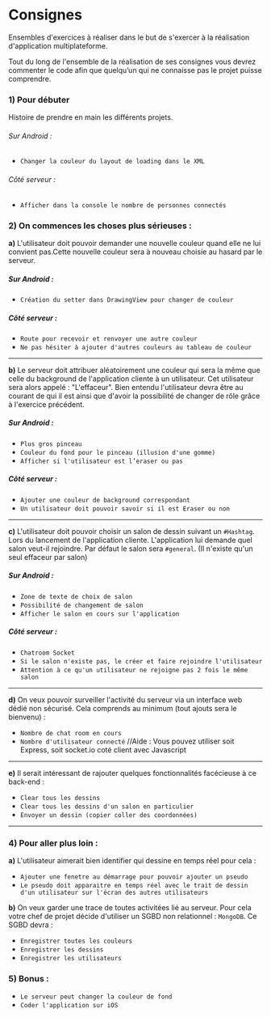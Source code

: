 # Consignes

Ensembles d'exercices à réaliser dans le but de s'exercer à la réalisation d'application multiplateforme.

Tout du long de l'ensemble de la réalisation de ses consignes vous devrez commenter le code afin que quelqu’un qui ne connaisse pas le projet puisse comprendre.

### 1) Pour débuter
Histoire de prendre en main les différents projets.

###### Sur Android :
- ```Changer la couleur du layout de loading dans le XML```

###### Côté serveur :
- ```Afficher dans la console le nombre de personnes connectés```

### 2) On commences les choses plus sérieuses :
**a)** L'utilisateur doit pouvoir demander une nouvelle couleur quand elle ne lui convient pas.Cette nouvelle couleur sera à nouveau choisie au hasard par le serveur.

##### Sur Android :
- ```Création du setter dans DrawingView pour changer de couleur```

##### Côté serveur :
- ```Route pour recevoir et renvoyer une autre couleur```
- ```Ne pas hésiter à ajouter d'autres couleurs au tableau de couleur```

---
**b)** Le serveur doit attribuer aléatoirement une couleur qui sera la même que celle du background de l'application cliente à un utilisateur. Cet utilisateur sera alors appelé : "L'effaceur". Bien entendu l'utilisateur devra être au courant de qui il est ainsi que d'avoir la possibilité de changer de rôle grâce à l'exercice précédent.

##### Sur Android :
- ```Plus gros pinceau```
- ```Couleur du fond pour le pinceau (illusion d'une gomme)```
- ```Afficher si l'utilisateur est l’eraser ou pas```

##### Côté serveur :
- ```Ajouter une couleur de background correspondant```
- ```Un utilisateur doit pouvoir savoir si il est Eraser ou non```

---
**c)** L'utilisateur doit pouvoir choisir un salon de dessin suivant un `#Hashtag`. Lors du lancement de l'application cliente. L'application lui demande quel salon veut-il rejoindre. Par défaut le salon sera `#general`. (Il n'existe qu'un seul effaceur par salon)

##### Sur Android :
- ```Zone de texte de choix de salon```
- ```Possibilité de changement de salon``` 
- ```Afficher le salon en cours sur l'application```

##### Côté serveur :
- ```Chatroom Socket```
- ```Si le salon n'existe pas, le créer et faire rejoindre l'utilisateur```
- ```Attention à ce qu'un utilisateur ne rejoigne pas 2 fois le même salon``` 

---
**d)** On veux pouvoir surveiller l'activité du serveur via un interface web dédié non sécurisé. Cela comprends au minimum (tout ajouts sera le bienvenu) :
- ```Nombre de chat room en cours```
- ```Nombre d'utilisateur connecté```
//Aide : 
Vous pouvez utiliser soit Express, soit socket.io coté client avec Javascript

---
**e)** Il serait intéressant de rajouter quelques fonctionnalités facécieuse à ce back-end :
- ```Clear tous les dessins```
- ```Clear tous les dessins d'un salon en particulier```
- ```Envoyer un dessin (copier coller des coordonnées)```

---
### 4) Pour aller plus loin :
**a)** L'utilisateur aimerait bien identifier qui dessine en temps réel pour cela : 
- ```Ajouter une fenetre au démarrage pour pouvoir ajouter un pseudo```
- ```Le pseudo doit apparaitre en temps réel avec le trait de dessin d'un utilisateur sur l'écran des autres utilisateurs```

**b)** On veux garder une trace de toutes activitées lié au serveur. Pour cela votre chef de projet décide d'utiliser un SGBD non relationnel : `MongoDB`. Ce SGBD devra :
- ```Enregistrer toutes les couleurs```
- ```Enregistrer les dessins```
- ```Enregistrer les utilisateurs```

### 5) Bonus :
- ```Le serveur peut changer la couleur de fond```
- ```Coder l'application sur iOS```
